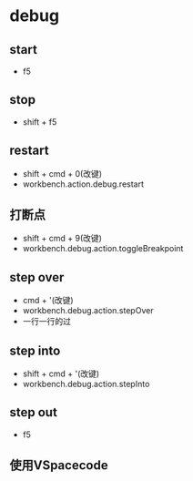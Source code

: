 # debug
## start
* f5

## stop
* shift + f5

## restart
* shift + cmd + 0(改键)
* workbench.action.debug.restart

## 打断点
* shift + cmd + 9(改键)
* workbench.debug.action.toggleBreakpoint

## step over
* cmd + '(改键)
* workbench.debug.action.stepOver
* 一行一行的过

## step into
* shift + cmd + '(改键)
* workbench.debug.action.stepInto

## step out 
* f5

## 使用VSpacecode

